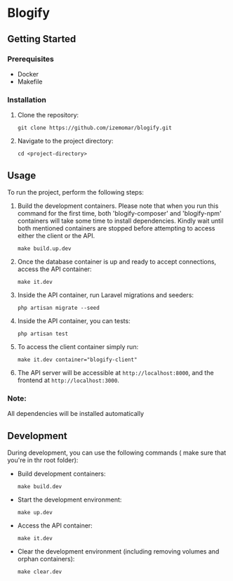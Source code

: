 
# Blogify

## Getting Started

### Prerequisites

- Docker
- Makefile

### Installation

1. Clone the repository:

   ```shell
   git clone https://github.com/izemomar/blogify.git
   ```

2. Navigate to the project directory:

   ```shell
   cd <project-directory>
   ```

## Usage

To run the project, perform the following steps:

1. Build the development containers. Please note that when you run this command for the first time, both 'blogify-composer' and 'blogify-npm' containers will take some time to install dependencies. Kindly wait until both mentioned containers are stopped before attempting to access either the client or the API.

   ```shell
   make build.up.dev
   ```

2. Once the database container is up and ready to accept connections, access the API container:

   ```shell
   make it.dev
   ```

3. Inside the API container, run Laravel migrations and seeders:

   ```shell
   php artisan migrate --seed
   ```

4. Inside the API container, you can tests:

   ```shell
   php artisan test
   ```


5. To access the client container simply run:

   ```shell
   make it.dev container="blogify-client"
   ```

 6. The API server will be accessible at `http://localhost:8000`, and the frontend at `http://localhost:3000`.


 ### Note:
 All dependencies will be installed automatically

## Development

During development, you can use the following commands ( make sure that you're in thr root folder):

- Build development containers:

  ```shell
  make build.dev
  ```

- Start the development environment:

  ```shell
  make up.dev
  ```

- Access the API container:

  ```shell
  make it.dev
  ```

- Clear the development environment (including removing volumes and orphan containers):

  ```shell
  make clear.dev
  ```